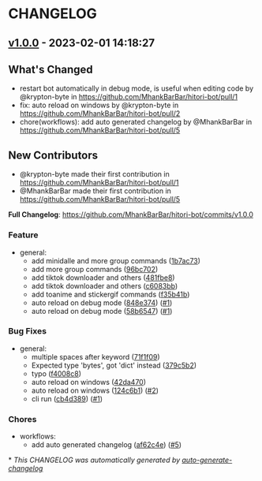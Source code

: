# CHANGELOG

## [v1.0.0](https://github.com/MhankBarBar/hitori-bot/releases/tag/v1.0.0) - 2023-02-01 14:18:27

## What's Changed
* restart bot automatically in debug mode, is useful when editing code by @krypton-byte in https://github.com/MhankBarBar/hitori-bot/pull/1
* fix: auto reload on windows by @krypton-byte in https://github.com/MhankBarBar/hitori-bot/pull/2
* chore(workflows): add auto generated changelog by @MhankBarBar in https://github.com/MhankBarBar/hitori-bot/pull/5

## New Contributors
* @krypton-byte made their first contribution in https://github.com/MhankBarBar/hitori-bot/pull/1
* @MhankBarBar made their first contribution in https://github.com/MhankBarBar/hitori-bot/pull/5

**Full Changelog**: https://github.com/MhankBarBar/hitori-bot/commits/v1.0.0

### Feature

- general:
  - add minidalle and more group commands ([1b7ac73](https://github.com/MhankBarBar/hitori-bot/commit/1b7ac738bd16729932b8920905b1cef20b9f2fec))
  - add more group commands ([96bc702](https://github.com/MhankBarBar/hitori-bot/commit/96bc7021fd1031e6fa8cd42afdbc28a0da03bad6))
  - add tiktok downloader and others ([481fbe8](https://github.com/MhankBarBar/hitori-bot/commit/481fbe83d8efce4fce0bd7ba21478a8e1279304a))
  - add tiktok downloader and others ([c6083bb](https://github.com/MhankBarBar/hitori-bot/commit/c6083bb2268b27e536b7d5677ceb96f37b9782bb))
  - add toanime and stickergif commands ([f35b41b](https://github.com/MhankBarBar/hitori-bot/commit/f35b41b0587d0c87533e3c81bcdb97e20abf108c))
  - auto reload on debug mode ([848e374](https://github.com/MhankBarBar/hitori-bot/commit/848e37432484307676b95613c93d89eebcc44de5)) ([#1](https://github.com/MhankBarBar/hitori-bot/pull/1))
  - auto reload on debug mode ([58b6547](https://github.com/MhankBarBar/hitori-bot/commit/58b6547722cca36ccbb4b080beb77e28c4acea95)) ([#1](https://github.com/MhankBarBar/hitori-bot/pull/1))

### Bug Fixes

- general:
  - multiple spaces after keyword ([71f1f09](https://github.com/MhankBarBar/hitori-bot/commit/71f1f09d13579121a9397168a014d595392428a9))
  - Expected type 'bytes', got 'dict' instead ([379c5b2](https://github.com/MhankBarBar/hitori-bot/commit/379c5b232d794d0be302b04c0f427371aa1511d1))
  - typo ([f4008c8](https://github.com/MhankBarBar/hitori-bot/commit/f4008c82dfc104b43bd7680c6a6ed9ade4dcf08c))
  - auto reload on windows ([42da470](https://github.com/MhankBarBar/hitori-bot/commit/42da47039cae9e1bb40e89a99c98bb59f97e87cf))
  - auto reload on windows ([124c6b1](https://github.com/MhankBarBar/hitori-bot/commit/124c6b1a6d1142aa2449b9cb7a42c88c89635df9)) ([#2](https://github.com/MhankBarBar/hitori-bot/pull/2))
  - cli run ([cb4d389](https://github.com/MhankBarBar/hitori-bot/commit/cb4d389ca3f4295a714aa90b645fdc0fcf17577d)) ([#1](https://github.com/MhankBarBar/hitori-bot/pull/1))

### Chores

- workflows:
  - add auto generated changelog ([af62c4e](https://github.com/MhankBarBar/hitori-bot/commit/af62c4e9c037f65ac139d198f5ebfb9406901115)) ([#5](https://github.com/MhankBarBar/hitori-bot/pull/5))

\* *This CHANGELOG was automatically generated by [auto-generate-changelog](https://github.com/BobAnkh/auto-generate-changelog)*
